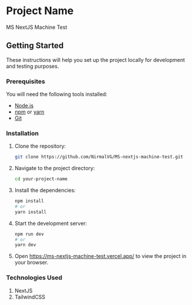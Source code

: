 # Project Name

MS NextJS Machine Test

## Getting Started

These instructions will help you set up the project locally for development and testing purposes.

### Prerequisites

You will need the following tools installed:

- [Node.js](https://nodejs.org/)
- [npm](https://www.npmjs.com/) or [yarn](https://yarnpkg.com/)
- [Git](https://git-scm.com/)

### Installation

1. Clone the repository:

    ```bash
    git clone https://github.com/NirmalVG/MS-nextjs-machine-test.git
    ```

2. Navigate to the project directory:

    ```bash
    cd your-project-name
    ```

3. Install the dependencies:

    ```bash
    npm install
    # or
    yarn install
    ```

4. Start the development server:

    ```bash
    npm run dev
    # or
    yarn dev
    ```

5. Open https://ms-nextjs-machine-test.vercel.app/ to view the project in your browser.

### Technologies Used

1. NextJS
2. TailwindCSS



